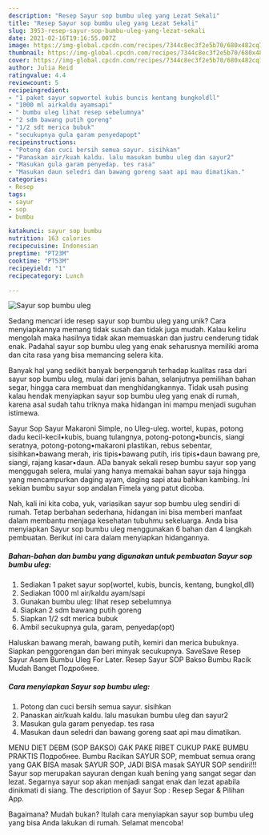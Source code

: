 ```yaml
---
description: "Resep Sayur sop bumbu uleg yang Lezat Sekali"
title: "Resep Sayur sop bumbu uleg yang Lezat Sekali"
slug: 3953-resep-sayur-sop-bumbu-uleg-yang-lezat-sekali
date: 2021-02-16T19:16:55.007Z
image: https://img-global.cpcdn.com/recipes/7344c8ec3f2e5b70/680x482cq70/sayur-sop-bumbu-uleg-foto-resep-utama.jpg
thumbnail: https://img-global.cpcdn.com/recipes/7344c8ec3f2e5b70/680x482cq70/sayur-sop-bumbu-uleg-foto-resep-utama.jpg
cover: https://img-global.cpcdn.com/recipes/7344c8ec3f2e5b70/680x482cq70/sayur-sop-bumbu-uleg-foto-resep-utama.jpg
author: Julia Reid
ratingvalue: 4.4
reviewcount: 5
recipeingredient:
- "1 paket sayur sopwortel kubis buncis kentang bungkoldll"
- "1000 ml airkaldu ayamsapi"
- " bumbu uleg lihat resep sebelumnya"
- "2 sdm bawang putih goreng"
- "1/2 sdt merica bubuk"
- "secukupnya gula garam penyedapopt"
recipeinstructions:
- "Potong dan cuci bersih semua sayur. sisihkan"
- "Panaskan air/kuah kaldu. lalu masukan bumbu uleg dan sayur2"
- "Masukan gula garam penyedap. tes rasa"
- "Masukan daun seledri dan bawang goreng saat api mau dimatikan."
categories:
- Resep
tags:
- sayur
- sop
- bumbu

katakunci: sayur sop bumbu 
nutrition: 163 calories
recipecuisine: Indonesian
preptime: "PT23M"
cooktime: "PT53M"
recipeyield: "1"
recipecategory: Lunch

---
```



![Sayur sop bumbu uleg](https://img-global.cpcdn.com/recipes/7344c8ec3f2e5b70/680x482cq70/sayur-sop-bumbu-uleg-foto-resep-utama.jpg)

Sedang mencari ide resep sayur sop bumbu uleg yang unik? Cara menyiapkannya memang tidak susah dan tidak juga mudah. Kalau keliru mengolah maka hasilnya tidak akan memuaskan dan justru cenderung tidak enak. Padahal sayur sop bumbu uleg yang enak seharusnya memiliki aroma dan cita rasa yang bisa memancing selera kita.

Banyak hal yang sedikit banyak berpengaruh terhadap kualitas rasa dari sayur sop bumbu uleg, mulai dari jenis bahan, selanjutnya pemilihan bahan segar, hingga cara membuat dan menghidangkannya. Tidak usah pusing kalau hendak menyiapkan sayur sop bumbu uleg yang enak di rumah, karena asal sudah tahu triknya maka hidangan ini mampu menjadi suguhan istimewa.

Sayur Sop Sayur Makaroni Simple, no Uleg-uleg. wortel, kupas, potong dadu kecil-kecil•kubis, buang tulangnya, potong-potong•buncis, siangi seratnya, potong-potong•makaroni plastikan, rebus sebentar, sisihkan•bawang merah, iris tipis•bawang putih, iris tipis•daun bawang pre, siangi, rajang kasar•daun. ADa banyak sekali resep bumbu sayur sop yang menggugah selera, mulai yang hanya memakai bahan sayur saja hingga yang mencampurkan daging ayam, daging sapi atau bahkan kambing. Ini sekian bumbu sayur sop andalan Fimela yang patut dicoba.


Nah, kali ini kita coba, yuk, variasikan sayur sop bumbu uleg sendiri di rumah. Tetap berbahan sederhana, hidangan ini bisa memberi manfaat dalam membantu menjaga kesehatan tubuhmu sekeluarga. Anda bisa menyiapkan Sayur sop bumbu uleg menggunakan 6 bahan dan 4 langkah pembuatan. Berikut ini cara dalam menyiapkan hidangannya.

<!--inarticleads1-->

##### Bahan-bahan dan bumbu yang digunakan untuk pembuatan Sayur sop bumbu uleg:

1. Sediakan 1 paket sayur sop(wortel, kubis, buncis, kentang, bungkol,dll)
1. Sediakan 1000 ml air/kaldu ayam/sapi
1. Gunakan  bumbu uleg: lihat resep sebelumnya
1. Siapkan 2 sdm bawang putih goreng
1. Siapkan 1/2 sdt merica bubuk
1. Ambil secukupnya gula, garam, penyedap(opt)


Haluskan bawang merah, bawang putih, kemiri dan merica bubuknya. Siapkan penggorengan dan beri minyak secukupnya. SaveSave Resep Sayur Asem Bumbu Uleg For Later. Resep Sayur SOP Bakso Bumbu Racik Mudah Banget Подробнее. 

<!--inarticleads2-->

##### Cara menyiapkan Sayur sop bumbu uleg:

1. Potong dan cuci bersih semua sayur. sisihkan
1. Panaskan air/kuah kaldu. lalu masukan bumbu uleg dan sayur2
1. Masukan gula garam penyedap. tes rasa
1. Masukan daun seledri dan bawang goreng saat api mau dimatikan.


MENU DIET DEBM (SOP BAKSO) GAK PAKE RIBET CUKUP PAKE BUMBU PRAKTIS Подробнее. Bumbu Racikan SAYUR SOP, membuat semua orang yang GAK BISA masak SAYUR SOP, JADI BISA masak SAYUR SOP sendiri!!! Sayur sop merupakan sayuran dengan kuah bening yang sangat segar dan lezat. Segarnya sayur sop akan menjadi sangat enak dan lezat apabila dinikmati di siang. The description of Sayur Sop : Resep Segar &amp; Pilihan App. 

Bagaimana? Mudah bukan? Itulah cara menyiapkan sayur sop bumbu uleg yang bisa Anda lakukan di rumah. Selamat mencoba!

